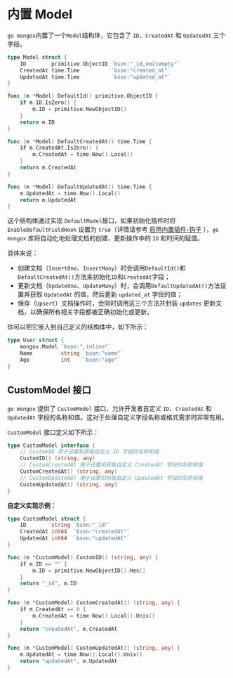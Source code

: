 # 内置 Model
`go mongox`内置了一个`Model`结构体，它包含了 `ID`、`CreatedAt` 和 `UpdatedAt` 三个字段。
```go
type Model struct {
	ID        primitive.ObjectID `bson:"_id,omitempty"`
	CreatedAt time.Time          `bson:"created_at"`
	UpdatedAt time.Time          `bson:"updated_at"`
}

func (m *Model) DefaultId() primitive.ObjectID {
	if m.ID.IsZero() {
		m.ID = primitive.NewObjectID()
	}
	return m.ID
}

func (m *Model) DefaultCreatedAt() time.Time {
	if m.CreatedAt.IsZero() {
		m.CreatedAt = time.Now().Local()
	}
	return m.CreatedAt
}

func (m *Model) DefaultUpdatedAt() time.Time {
	m.UpdatedAt = time.Now().Local()
	return m.UpdatedAt
}

```

这个结构体通过实现 `DefaultModel`接口，如果初始化插件时将 `EnableDefaultFieldHook` 设置为 `true`（详情请参考 [启用内置插件-钩子](./plugins/plugins#启用内置插件-钩子) ），`go mongox` 库将自动化地处理文档的创建、更新操作中的 `ID` 和时间的赋值。

具体来说：
- 创建文档（`InsertOne`、`InsertMany`）时会调用`DefaultId()`和`DefaultCreatedAt()`方法来初始化`ID`和`CreatedAt`字段；
- 更新文档（`UpdateOne`、`UpdateMany`）时，会调用`DefaultUpdatedAt()`方法设置并获取 `UpdatedAt` 的值，然后更新 `updated_at` 字段的值；
- 保存（`Upsert`）文档操作时，会同时调用这三个方法并封装 `updates` 更新文档，以确保所有相关字段都被正确初始化或更新。

你可以把它嵌入到自己定义的结构体中，如下所示：
```go
type User struct {
	mongox.Model `bson:",inline"`
	Name         string `bson:"name"`
	Age          int    `bson:"age"`
}
```

## CustomModel 接口
`go mongox` 提供了 `CustomModel` 接口，允许开发者自定义 `ID`、`CreatedAt` 和 `UpdatedAt` 字段的名称和值。这对于处理自定义字段名称或格式需求时非常有用。

`CustomModel` 接口定义如下所示：

```go
type CustomModel interface {
	// CustomID 用于设置和获取自定义 ID 字段的名称和值
	CustomID() (string, any)
	// CustomCreatedAt 用于设置和获取自定义 CreatedAt 字段的名称和值
	CustomCreatedAt() (string, any)
	// CustomUpdatedAt 用于设置和获取自定义 UpdatedAt 字段的名称和值
	CustomUpdatedAt() (string, any)
}
```

**自定义实现示例：**

```go
type CustomModel struct {
	ID        string `bson:"_id"`
	CreatedAt int64  `bson:"createdAt"`
	UpdatedAt int64  `bson:"updatedAt"`
}

func (m *CustomModel) CustomID() (string, any) {
	if m.ID == "" {
		m.ID = primitive.NewObjectID().Hex()
	}
	return "_id", m.ID
}

func (m *CustomModel) CustomCreatedAt() (string, any) {
	if m.CreatedAt == 0 {
		m.CreatedAt = time.Now().Local().Unix()
	}
	return "createdAt", m.CreatedAt
}

func (m *CustomModel) CustomUpdatedAt() (string, any) {
	m.UpdatedAt = time.Now().Local().Unix()
	return "updatedAt", m.UpdatedAt
}
```
